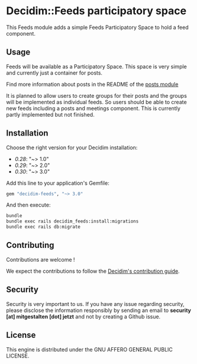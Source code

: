 # Decidim::Feeds participatory space

This Feeds module adds a simple Feeds Participatory Space to hold a feed component.

## Usage

Feeds will be available as a Participatory Space. This space is very simple and currently just a container for posts.

Find more information about posts in the README of the [posts module](https://github.com/DecidimAustria/decidim-module-posts)

It is planned to allow users to create groups for their posts and the groups will be implemented as individual feeds. So users should be able to create new feeds including a posts and meetings component. This is currently partly implemented but not finished.

## Installation

Choose the right version for your Decidim installation:

 - *0.28*: "~> 1.0"
 - *0.29*: "~> 2.0"
 - *0.30*: "~> 3.0"

Add this line to your application's Gemfile:

```ruby
gem "decidim-feeds", "~> 3.0"
```

And then execute:

```bash
bundle
bundle exec rails decidim_feeds:install:migrations
bundle exec rails db:migrate
```

## Contributing

Contributions are welcome !

We expect the contributions to follow the [Decidim's contribution guide](https://github.com/decidim/decidim/blob/develop/CONTRIBUTING.adoc).

## Security

Security is very important to us. If you have any issue regarding security, please disclose the information responsibly by sending an email to __security [at] mitgestalten [dot] jetzt__ and not by creating a Github issue.

## License

This engine is distributed under the GNU AFFERO GENERAL PUBLIC LICENSE.

